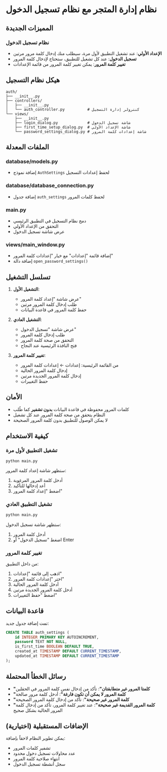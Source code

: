 # نظام إدارة المتجر مع نظام تسجيل الدخول

## المميزات الجديدة

### نظام تسجيل الدخول
- **الإعداد الأولي**: عند تشغيل التطبيق لأول مرة، سيطلب منك إدخال كلمة مرور مرتين
- **تسجيل الدخول**: عند كل تشغيل للتطبيق، ستحتاج لإدخال كلمة المرور
- **تغيير كلمة المرور**: يمكن تغيير كلمة المرور من قائمة الإعدادات

## هيكل نظام التسجيل

```
auth/
├── __init__.py
├── controllers/
│   ├── __init__.py
│   └── auth_controller.py          # كنترولر إدارة التسجيل
└── views/
    ├── __init__.py
    ├── login_dialog.py             # شاشة تسجيل الدخول
    ├── first_time_setup_dialog.py  # شاشة الإعداد الأولي
    └── password_settings_dialog.py # شاشة إعدادات كلمة المرور
```

## الملفات المعدلة

### database/models.py
- إضافة نموذج `AuthSettings` لحفظ إعدادات التسجيل

### database/database_connection.py
- إضافة جدول `auth_settings` لحفظ كلمات المرور

### main.py
- دمج نظام التسجيل في التطبيق الرئيسي
- التحقق من الإعداد الأولي
- عرض شاشة تسجيل الدخول

### views/main_window.py
- إضافة قائمة "إعدادات" مع خيار "إعدادات كلمة المرور"
- إضافة دالة `open_password_settings()`

## تسلسل التشغيل

1. **التشغيل الأول**:
   - عرض شاشة "إعداد كلمة المرور"
   - طلب إدخال كلمة المرور مرتين
   - حفظ كلمة المرور في قاعدة البيانات

2. **التشغيل العادي**:
   - عرض شاشة "تسجيل الدخول"
   - طلب إدخال كلمة المرور
   - التحقق من صحة كلمة المرور
   - فتح النافذة الرئيسية عند النجاح

3. **تغيير كلمة المرور**:
   - من القائمة الرئيسية: إعدادات ← إعدادات كلمة المرور
   - إدخال كلمة المرور الحالية
   - إدخال كلمة المرور الجديدة مرتين
   - حفظ التغييرات

## الأمان

- كلمات المرور محفوظة في قاعدة البيانات **بدون تشفير** كما طُلب
- النظام يتحقق من صحة كلمة المرور عند كل تشغيل
- لا يمكن الوصول للتطبيق بدون كلمة المرور الصحيحة

## كيفية الاستخدام

### تشغيل التطبيق لأول مرة
```bash
python main.py
```
ستظهر شاشة إعداد كلمة المرور:
1. أدخل كلمة المرور المرغوبة
2. أعد إدخالها للتأكيد
3. اضغط "إعداد كلمة المرور"

### تشغيل التطبيق العادي
```bash
python main.py
```
ستظهر شاشة تسجيل الدخول:
1. أدخل كلمة المرور
2. اضغط "تسجيل الدخول" أو Enter

### تغيير كلمة المرور
من داخل التطبيق:
1. اذهب إلى قائمة "إعدادات"
2. اختر "إعدادات كلمة المرور"
3. أدخل كلمة المرور الحالية
4. أدخل كلمة المرور الجديدة مرتين
5. اضغط "حفظ التغييرات"

## قاعدة البيانات

تمت إضافة جدول جديد:

```sql
CREATE TABLE auth_settings (
    id INTEGER PRIMARY KEY AUTOINCREMENT,
    password TEXT NOT NULL,
    is_first_time BOOLEAN DEFAULT TRUE,
    created_at TIMESTAMP DEFAULT CURRENT_TIMESTAMP,
    updated_at TIMESTAMP DEFAULT CURRENT_TIMESTAMP
);
```

## رسائل الخطأ المحتملة

- **"كلمتا المرور غير متطابقتان"**: تأكد من إدخال نفس كلمة المرور في الحقلين
- **"كلمة المرور لا يمكن أن تكون فارغة"**: أدخل كلمة مرور صالحة
- **"كلمة المرور غير صحيحة"**: تأكد من إدخال كلمة المرور الصحيحة
- **"كلمة المرور القديمة غير صحيحة"**: عند تغيير كلمة المرور، تأكد من إدخال كلمة المرور الحالية بشكل صحيح

## الإضافات المستقبلية (اختيارية)

يمكن تطوير النظام لاحقاً بإضافة:
- تشفير كلمات المرور
- عدد محاولات تسجيل دخول محدود
- انتهاء صلاحية كلمة المرور
- سجل أنشطة تسجيل الدخول
